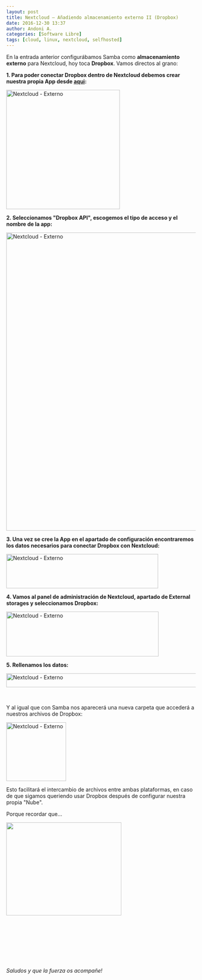```yaml
---
layout: post
title: Nextcloud – Añadiendo almacenamiento externo II (Dropbox)
date: 2016-12-30 13:37
author: Andoni A.
categories: [Software Libre]
tags: [cloud, linux, nextcloud, selfhosted]
---
```

En la entrada anterior configurábamos Samba como <strong>almacenamiento externo</strong> para Nextcloud, hoy toca <strong>Dropbox</strong>. Vamos directos al grano:

<strong>1. Para poder conectar Dropbox dentro de Nextcloud debemos crear nuestra propia App desde <a href="http://www.dropbox.com/developers">aqui</a>:</strong>

<img class="aligncenter size-full wp-image-187" src="http://blogdeandoniaf.files.wordpress.com/2016/11/dropbox1.png" alt="Nextcloud - Externo" width="302" height="317" />

<strong>2. Seleccionamos "Dropbox API", escogemos el tipo de acceso y el nombre de la app:</strong>

<img class="aligncenter size-full wp-image-186" src="http://blogdeandoniaf.files.wordpress.com/2016/11/seleccic3b3n_651.png" alt="Nextcloud - Externo" width="826" height="792" />

<strong>3. Una vez se cree la App en el apartado de configuración encontraremos los datos necesarios para conectar Dropbox con Nextcloud:</strong>

<img class="aligncenter wp-image-185" src="http://blogdeandoniaf.files.wordpress.com/2016/11/seleccic3b3n_652.png" alt="Nextcloud - Externo" width="404" height="91" />

<strong>4. Vamos al panel de administración de Nextcloud, apartado de External storages y seleccionamos Dropbox:
</strong>

<img class="aligncenter size-full wp-image-189" src="http://blogdeandoniaf.files.wordpress.com/2016/11/seleccic3b3n_649.png" alt="Nextcloud - Externo" width="405" height="119" />

<strong>5. Rellenamos los datos:</strong>

<a href="http://blogdeandoniaf.files.wordpress.com/2016/11/seleccic3b3n_653.png"><img class="aligncenter wp-image-184" src="https://blogde-andoniaf.rhcloud.com/wp-content/uploads/2016/11/Selección_653-1024x34.png" alt="Nextcloud - Externo" width="1126" height="37" /></a>

&nbsp;

Y al igual que con Samba nos aparecerá una nueva carpeta que accederá a nuestros archivos de Dropbox:

<img class="aligncenter size-full wp-image-210" src="http://blogdeandoniaf.files.wordpress.com/2016/11/seleccic3b3n_655.png" alt="Nextcloud - Externo" width="159" height="156" />

Esto facilitará el intercambio de archivos entre ambas plataformas, en caso de que sigamos queriendo usar Dropbox después de configurar nuestra propia "Nube".

Porque recordar que...

<img class="alignright" src="https://images.duckduckgo.com/iu/?u=http%3A%2F%2Fwww.bradnash.com%2Fwp-content%2Fuploads%2F2016%2F02%2Fno-cloud.png&amp;f=1" alt="" width="306" height="247" />

&nbsp;

&nbsp;

&nbsp;

&nbsp;

<em>Saludos y que la fuerza os acompañe!</em>

